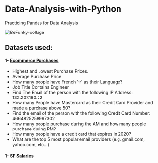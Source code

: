 # Data-Analysis-with-Python
Practicing Pandas for Data Analysis

![BeFunky-collage](https://user-images.githubusercontent.com/33589432/152101234-c3f0fb0a-1598-44aa-a98a-aa1850c103d9.jpg)


## Datasets used:
#### 1- [Ecommerce Purchases](https://www.kaggle.com/utkarsharya/ecommerce-purchases)
* Highest and Lowest Purchase Prices.
* Average Purchase Price
* How many people have French 'fr' as their Language?
* Job Title Contains Engineer
* Find The Email of the person with the following IP Address: 132.207.160.22
* How many People have Mastercard as their Credit Card Provider and made a purchase above 50?
* Find the email of the person with the following Credit Card Number: 4664825258997302
* How many people purchase during the AM and how many people purchase during PM?
* How many people have a credit card that expires in 2020?
* What are the top 5 most popular email providers (e.g. gmail.com, yahoo.com, etc...) 
#### 1- [SF Salaries](https://www.kaggle.com/kaggle/sf-salaries)
